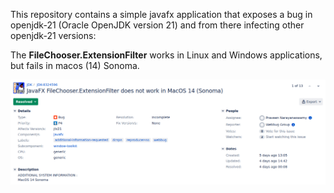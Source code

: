 This repository contains a simple javafx application that exposes a bug in openjdk-21 (Oracle OpenJDK version 21) and from there infecting other openjdk-21 versions:

The **FileChooser.ExtensionFilter** works in Linux and Windows applications, but fails in macos (14) Sonoma.

![This was the Oracle response: ](https://github.com/Papa-26/ExtensionBug/blob/main/ExtensionFilterBug/TestFiles/OpenjdkExFilBug.png)
